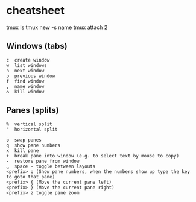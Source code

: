 # cheatsheet

tmux ls 
tmux new -s name 
tmux attach 2

Windows (tabs)
--------------

    c  create window
    w  list windows
    n  next window
    p  previous window
    f  find window
    ,  name window
    &  kill window
    

Panes (splits)
--------------------------------------------------------------------------

    %  vertical split
    "  horizontal split
    
    o  swap panes
    q  show pane numbers
    x  kill pane
    +  break pane into window (e.g. to select text by mouse to copy)
    -  restore pane from window
    ⍽  space - toggle between layouts
    <prefix> q (Show pane numbers, when the numbers show up type the key to goto that pane)
    <prefix> { (Move the current pane left)
    <prefix> } (Move the current pane right)
    <prefix> z toggle pane zoom